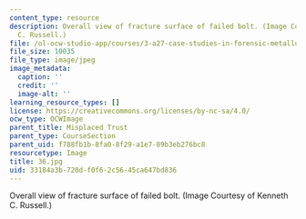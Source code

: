 ```yaml
---
content_type: resource
description: Overall view of fracture surface of failed bolt. (Image Courtesy of Kenneth
  C. Russell.)
file: /ol-ocw-studio-app/courses/3-a27-case-studies-in-forensic-metallurgy-fall-2007/33184a3b720df0f62c5645ca647bd836_36.jpg
file_size: 10035
file_type: image/jpeg
image_metadata:
  caption: ''
  credit: ''
  image-alt: ''
learning_resource_types: []
license: https://creativecommons.org/licenses/by-nc-sa/4.0/
ocw_type: OCWImage
parent_title: Misplaced Trust
parent_type: CourseSection
parent_uid: f788fb1b-8fa0-8f29-a1e7-89b3eb276bc8
resourcetype: Image
title: 36.jpg
uid: 33184a3b-720d-f0f6-2c56-45ca647bd836
---
```

Overall view of fracture surface of failed bolt. (Image Courtesy of Kenneth C. Russell.)